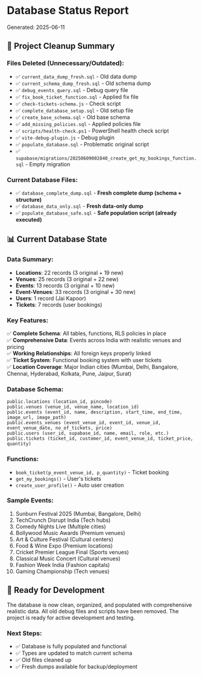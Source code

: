 # Database Status Report

Generated: 2025-06-11

## 🧹 Project Cleanup Summary

### Files Deleted (Unnecessary/Outdated):

- ✅ `current_data_dump_fresh.sql` - Old data dump
- ✅ `current_schema_dump_fresh.sql` - Old schema dump
- ✅ `debug_events_query.sql` - Debug query file
- ✅ `fix_book_ticket_function.sql` - Applied fix file
- ✅ `check-tickets-schema.js` - Check script
- ✅ `complete_database_setup.sql` - Old setup file
- ✅ `create_base_schema.sql` - Old base schema
- ✅ `add_missing_policies.sql` - Applied policies file
- ✅ `scripts/health-check.ps1` - PowerShell health check script
- ✅ `vite-debug-plugin.js` - Debug plugin
- ✅ `populate_database.sql` - Problematic original script
- ✅ `supabase/migrations/20250609002840_create_get_my_bookings_function.sql` - Empty migration

### Current Database Files:

- ✅ `database_complete_dump.sql` - **Fresh complete dump (schema + structure)**
- ✅ `database_data_only.sql` - **Fresh data-only dump**
- ✅ `populate_database_safe.sql` - **Safe population script (already executed)**

## 📊 Current Database State

### Data Summary:

- **Locations**: 22 records (3 original + 19 new)
- **Venues**: 25 records (3 original + 22 new)
- **Events**: 13 records (3 original + 10 new)
- **Event-Venues**: 33 records (3 original + 30 new)
- **Users**: 1 record (Jai Kapoor)
- **Tickets**: 7 records (user bookings)

### Key Features:

✅ **Complete Schema**: All tables, functions, RLS policies in place  
✅ **Comprehensive Data**: Events across India with realistic venues and pricing  
✅ **Working Relationships**: All foreign keys properly linked  
✅ **Ticket System**: Functional booking system with user tickets  
✅ **Location Coverage**: Major Indian cities (Mumbai, Delhi, Bangalore, Chennai, Hyderabad, Kolkata, Pune, Jaipur, Surat)

### Database Schema:

```
public.locations (location_id, pincode)
public.venues (venue_id, venue_name, location_id)
public.events (event_id, name, description, start_time, end_time, image_url, image_path)
public.events_venues (event_venue_id, event_id, venue_id, event_venue_date, no_of_tickets, price)
public.users (user_id, supabase_id, name, email, role, etc.)
public.tickets (ticket_id, customer_id, event_venue_id, ticket_price, quantity)
```

### Functions:

- `book_ticket(p_event_venue_id, p_quantity)` - Ticket booking
- `get_my_bookings()` - User's tickets
- `create_user_profile()` - Auto user creation

### Sample Events:

1. Sunburn Festival 2025 (Mumbai, Bangalore, Delhi)
2. TechCrunch Disrupt India (Tech hubs)
3. Comedy Nights Live (Multiple cities)
4. Bollywood Music Awards (Premium venues)
5. Art & Culture Festival (Cultural centers)
6. Food & Wine Expo (Premium locations)
7. Cricket Premier League Final (Sports venues)
8. Classical Music Concert (Cultural venues)
9. Fashion Week India (Fashion capitals)
10. Gaming Championship (Tech venues)

## 🚀 Ready for Development

The database is now clean, organized, and populated with comprehensive realistic data. All old debug files and scripts have been removed. The project is ready for active development and testing.

### Next Steps:

- ✅ Database is fully populated and functional
- ✅ Types are updated to match current schema
- ✅ Old files cleaned up
- ✅ Fresh dumps available for backup/deployment
